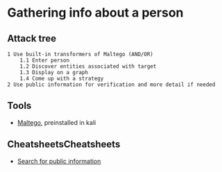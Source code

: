 # Gathering info about a person

## Attack tree

```text
1 Use built-in transformers of Maltego (AND/OR)
    1.1 Enter person
    1.2 Discover entities associated with target
    1.3 Display on a graph
    1.4 Come up with a strategy
2 Use public information for verification and more detail if needed
```

## Tools

* [Maltego](https://www.maltego.com), preinstalled in kali

## CheatsheetsCheatsheets

* [Search for public information](cheatsheets:docs/reconnaissance/Search-public-information)
